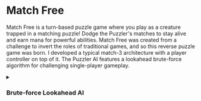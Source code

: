 # Match Free
Match Free is a turn-based puzzle game where you play as a creature trapped in a matching puzzle! Dodge the Puzzler's matches to stay alive and earn mana for powerful abilities. Match Free was created from a challenge to invert the roles of traditional games, and so this reverse puzzle game was born. I developed a typical match-3 architecture with a player controller on top of it. The Puzzler AI features a lookahead brute-force algorithm for challenging single-player gameplay.

<details>
  <summary> 
    <h3>
      Brute-force Lookahead AI
    </h3>
  </summary>

  ```C#
  ```

</details>
